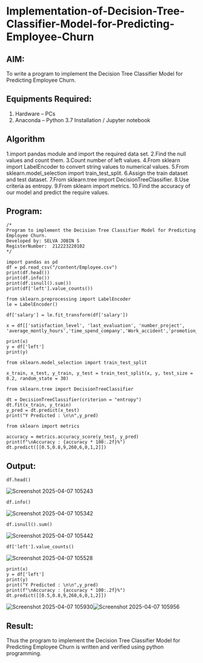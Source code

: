 # Implementation-of-Decision-Tree-Classifier-Model-for-Predicting-Employee-Churn

## AIM:
To write a program to implement the Decision Tree Classifier Model for Predicting Employee Churn.

## Equipments Required:
1. Hardware – PCs
2. Anaconda – Python 3.7 Installation / Jupyter notebook

## Algorithm
1.import pandas module and import the required data set.
2.Find the null values and count them.
3.Count number of left values.
4.From sklearn import LabelEncoder to convert string values to numerical values.
5.From sklearn.model_selection import train_test_split.
6.Assign the train dataset and test dataset.
7.From sklearn.tree import DecisionTreeClassifier.
8.Use criteria as entropy.
9.From sklearn import metrics.
10.Find the accuracy of our model and predict the require values.
## Program:
```
/*
Program to implement the Decision Tree Classifier Model for Predicting Employee Churn.
Developed by: SELVA JOBIN S
RegisterNumber:  212223220102
*/
```
```
import pandas as pd
df = pd.read_csv("/content/Employee.csv")
print(df.head())
print(df.info())
print(df.isnull().sum())
print(df['left'].value_counts())

from sklearn.preprocessing import LabelEncoder
le = LabelEncoder()

df['salary'] = le.fit_transform(df['salary'])

x = df[['satisfaction_level', 'last_evaluation', 'number_project', 'average_montly_hours','time_spend_company','Work_accident','promotion_last_5years','salary']]

print(x)
y = df['left']
print(y)

from sklearn.model_selection import train_test_split

x_train, x_test, y_train, y_test = train_test_split(x, y, test_size = 0.2, random_state = 30)

from sklearn.tree import DecisionTreeClassifier

dt = DecisionTreeClassifier(criterion = "entropy")
dt.fit(x_train, y_train)
y_pred = dt.predict(x_test)
print("Y Predicted : \n\n",y_pred)

from sklearn import metrics

accuracy = metrics.accuracy_score(y_test, y_pred)
print(f"\nAccuracy : {accuracy * 100:.2f}%")
dt.predict([[0.5,0.8,9,260,6,0,1,2]])
```
## Output:
```
df.head()
```
![Screenshot 2025-04-07 105243](https://github.com/user-attachments/assets/ec794435-680e-4181-82d0-1483eb08d819)
```
df.info()
```
![Screenshot 2025-04-07 105342](https://github.com/user-attachments/assets/2c50d04a-756e-41c4-9f07-e22e9243243f)
```
df.isnull().sum()
```
![Screenshot 2025-04-07 105442](https://github.com/user-attachments/assets/28debc9b-8bbf-4e79-a253-3bd05fd32e87)
```
df['left'].value_counts()
```
![Screenshot 2025-04-07 105528](https://github.com/user-attachments/assets/93c26a1f-4b9d-4236-994c-0120794da0ce)
```
print(x)
y = df['left']
print(y)
print("Y Predicted : \n\n",y_pred)
print(f"\nAccuracy : {accuracy * 100:.2f}%")
dt.predict([[0.5,0.8,9,260,6,0,1,2]])
```
![Screenshot 2025-04-07 105930](https://github.com/user-attachments/assets/325977c0-9975-4316-9ea6-43292ebebbf6)![Screenshot 2025-04-07 105956](https://github.com/user-attachments/assets/014b5f31-73d8-48fc-adbd-64aacd430426)


## Result:
Thus the program to implement the  Decision Tree Classifier Model for Predicting Employee Churn is written and verified using python programming.
